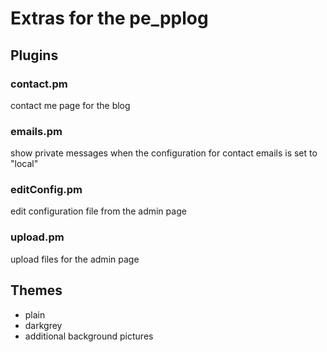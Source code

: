 # Extras for the pe_pplog

## Plugins

### contact.pm
contact me page for the blog

### emails.pm
show private messages when the configuration for contact emails is set to "local"

### editConfig.pm
edit configuration file from the admin page 

### upload.pm
upload files for the admin page

## Themes
* plain
* darkgrey
* additional background pictures                     